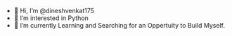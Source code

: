 - 👋 Hi, I’m @dineshvenkat175
- 👀 I’m interested in Python
- 🌱 I’m currently Learning and Searching for an Oppertuity to Build Myself.
